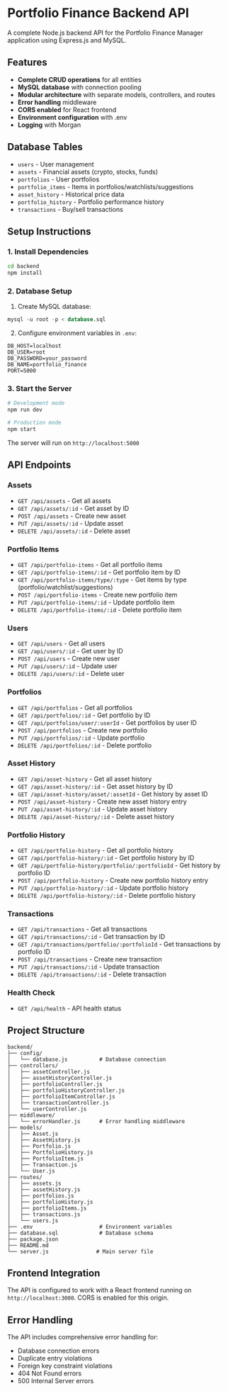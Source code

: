 # Portfolio Finance Backend API

A complete Node.js backend API for the Portfolio Finance Manager application using Express.js and MySQL.

## Features

- **Complete CRUD operations** for all entities
- **MySQL database** with connection pooling
- **Modular architecture** with separate models, controllers, and routes
- **Error handling** middleware
- **CORS enabled** for React frontend
- **Environment configuration** with .env
- **Logging** with Morgan

## Database Tables

- `users` - User management
- `assets` - Financial assets (crypto, stocks, funds)
- `portfolios` - User portfolios
- `portfolio_items` - Items in portfolios/watchlists/suggestions
- `asset_history` - Historical price data
- `portfolio_history` - Portfolio performance history
- `transactions` - Buy/sell transactions

## Setup Instructions

### 1. Install Dependencies
```bash
cd backend
npm install
```

### 2. Database Setup
1. Create MySQL database:
```sql
mysql -u root -p < database.sql
```

2. Configure environment variables in `.env`:
```env
DB_HOST=localhost
DB_USER=root
DB_PASSWORD=your_password
DB_NAME=portfolio_finance
PORT=5000
```

### 3. Start the Server
```bash
# Development mode
npm run dev

# Production mode
npm start
```

The server will run on `http://localhost:5000`

## API Endpoints

### Assets
- `GET /api/assets` - Get all assets
- `GET /api/assets/:id` - Get asset by ID
- `POST /api/assets` - Create new asset
- `PUT /api/assets/:id` - Update asset
- `DELETE /api/assets/:id` - Delete asset

### Portfolio Items
- `GET /api/portfolio-items` - Get all portfolio items
- `GET /api/portfolio-items/:id` - Get portfolio item by ID
- `GET /api/portfolio-items/type/:type` - Get items by type (portfolio/watchlist/suggestions)
- `POST /api/portfolio-items` - Create new portfolio item
- `PUT /api/portfolio-items/:id` - Update portfolio item
- `DELETE /api/portfolio-items/:id` - Delete portfolio item

### Users
- `GET /api/users` - Get all users
- `GET /api/users/:id` - Get user by ID
- `POST /api/users` - Create new user
- `PUT /api/users/:id` - Update user
- `DELETE /api/users/:id` - Delete user

### Portfolios
- `GET /api/portfolios` - Get all portfolios
- `GET /api/portfolios/:id` - Get portfolio by ID
- `GET /api/portfolios/user/:userId` - Get portfolios by user ID
- `POST /api/portfolios` - Create new portfolio
- `PUT /api/portfolios/:id` - Update portfolio
- `DELETE /api/portfolios/:id` - Delete portfolio

### Asset History
- `GET /api/asset-history` - Get all asset history
- `GET /api/asset-history/:id` - Get asset history by ID
- `GET /api/asset-history/asset/:assetId` - Get history by asset ID
- `POST /api/asset-history` - Create new asset history entry
- `PUT /api/asset-history/:id` - Update asset history
- `DELETE /api/asset-history/:id` - Delete asset history

### Portfolio History
- `GET /api/portfolio-history` - Get all portfolio history
- `GET /api/portfolio-history/:id` - Get portfolio history by ID
- `GET /api/portfolio-history/portfolio/:portfolioId` - Get history by portfolio ID
- `POST /api/portfolio-history` - Create new portfolio history entry
- `PUT /api/portfolio-history/:id` - Update portfolio history
- `DELETE /api/portfolio-history/:id` - Delete portfolio history

### Transactions
- `GET /api/transactions` - Get all transactions
- `GET /api/transactions/:id` - Get transaction by ID
- `GET /api/transactions/portfolio/:portfolioId` - Get transactions by portfolio ID
- `POST /api/transactions` - Create new transaction
- `PUT /api/transactions/:id` - Update transaction
- `DELETE /api/transactions/:id` - Delete transaction

### Health Check
- `GET /api/health` - API health status

## Project Structure

```
backend/
├── config/
│   └── database.js          # Database connection
├── controllers/
│   ├── assetController.js
│   ├── assetHistoryController.js
│   ├── portfolioController.js
│   ├── portfolioHistoryController.js
│   ├── portfolioItemController.js
│   ├── transactionController.js
│   └── userController.js
├── middleware/
│   └── errorHandler.js      # Error handling middleware
├── models/
│   ├── Asset.js
│   ├── AssetHistory.js
│   ├── Portfolio.js
│   ├── PortfolioHistory.js
│   ├── PortfolioItem.js
│   ├── Transaction.js
│   └── User.js
├── routes/
│   ├── assets.js
│   ├── assetHistory.js
│   ├── portfolios.js
│   ├── portfolioHistory.js
│   ├── portfolioItems.js
│   ├── transactions.js
│   └── users.js
├── .env                     # Environment variables
├── database.sql             # Database schema
├── package.json
├── README.md
└── server.js               # Main server file
```

## Frontend Integration

The API is configured to work with a React frontend running on `http://localhost:3000`. CORS is enabled for this origin.

## Error Handling

The API includes comprehensive error handling for:
- Database connection errors
- Duplicate entry violations
- Foreign key constraint violations
- 404 Not Found errors
- 500 Internal Server errors